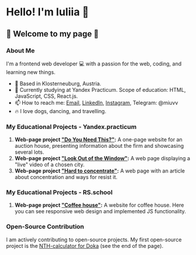 # Hello! I'm Iuliia 👋 
## 👀 Welcome to my page 👀

### About Me

I'm a frontend web developer 💻 with a passion for the web, coding, and learning new things.

- 📍 Based in Klosterneuburg, Austria.
- 🔋 Currently studying at Yandex Practicum. Scope of education: HTML, JavaScript, CSS, React.js.
- 📫 How to reach me: [Email](mailto:iuliia.makarova.au@gmail.com), [LinkedIn](https://www.linkedin.com/in/iuliia-makarova-8b2977263/), [Instagram](https://www.instagram.com/juliasgram_/), Telegram: @miuvv
- 🔥 I love dogs, dancing, and travelling.

### My Educational Projects - Yandex.practicum

1. **Web-page project ["Do You Need This?"](https://makarovaiuliia.github.io/EP-do-you-need-this/):** A one-page website for an auction house, presenting information about the firm and showcasing several lots.
2. **Web-page project ["Look Out of the Window"](https://makarovaiuliia.github.io/posmotri_v_okno/):** A web page displaying a "live" video of a chosen city.
3. **Web-page project ["Hard to concentrate"](https://makarovaiuliia.github.io/slozhno-sosredotochitsya/):** A web page with an article about concentration and ways for resist it.

### My Educational Projects - RS.school

1. **Web-page project ["Coffee house"](https://rolling-scopes-school.github.io/makarovaiuliia-JSFE2023Q4/coffee-house/):** A website for coffee house. Here you can see responsive web design and implemented JS functionality.

### Open-Source Contribution

I am actively contributing to open-source projects. My first open-source project is the [NTH-calculator for Doka](https://doka.guide/css/child/) (see the end of the page).

